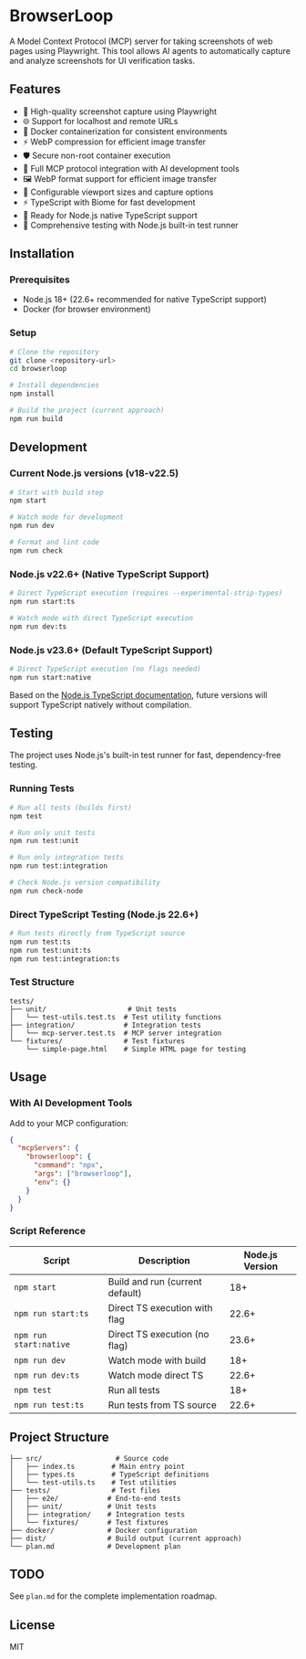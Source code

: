 # BrowserLoop

A Model Context Protocol (MCP) server for taking screenshots of web pages using Playwright. This tool allows AI agents to automatically capture and analyze screenshots for UI verification tasks.

## Features

- 📸 High-quality screenshot capture using Playwright
- 🌐 Support for localhost and remote URLs
- 🐳 Docker containerization for consistent environments
- ⚡ WebP compression for efficient image transfer
- 🛡️ Secure non-root container execution
- 🤖 Full MCP protocol integration with AI development tools
- 🖼️ WebP format support for efficient image transfer
- 🔧 Configurable viewport sizes and capture options
- ⚡ TypeScript with Biome for fast development
- 🚀 Ready for Node.js native TypeScript support
- 🧪 Comprehensive testing with Node.js built-in test runner

## Installation

### Prerequisites

- Node.js 18+ (22.6+ recommended for native TypeScript support)
- Docker (for browser environment)

### Setup

```bash
# Clone the repository
git clone <repository-url>
cd browserloop

# Install dependencies
npm install

# Build the project (current approach)
npm run build
```

## Development

### Current Node.js versions (v18-v22.5)

```bash
# Start with build step
npm start

# Watch mode for development
npm run dev

# Format and lint code
npm run check
```

### Node.js v22.6+ (Native TypeScript Support)

```bash
# Direct TypeScript execution (requires --experimental-strip-types)
npm run start:ts

# Watch mode with direct TypeScript execution
npm run dev:ts
```

### Node.js v23.6+ (Default TypeScript Support)

```bash
# Direct TypeScript execution (no flags needed)
npm run start:native
```

Based on the [Node.js TypeScript documentation](https://nodejs.org/en/learn/typescript/run-natively), future versions will support TypeScript natively without compilation.

## Testing

The project uses Node.js's built-in test runner for fast, dependency-free testing.

### Running Tests

```bash
# Run all tests (builds first)
npm test

# Run only unit tests
npm run test:unit

# Run only integration tests
npm run test:integration

# Check Node.js version compatibility
npm run check-node
```

### Direct TypeScript Testing (Node.js 22.6+)

```bash
# Run tests directly from TypeScript source
npm run test:ts
npm run test:unit:ts
npm run test:integration:ts
```

### Test Structure

```
tests/
├── unit/                    # Unit tests
│   └── test-utils.test.ts  # Test utility functions
├── integration/            # Integration tests
│   └── mcp-server.test.ts  # MCP server integration
└── fixtures/               # Test fixtures
    └── simple-page.html    # Simple HTML page for testing
```

## Usage

### With AI Development Tools

Add to your MCP configuration:

```json
{
  "mcpServers": {
    "browserloop": {
      "command": "npx",
      "args": ["browserloop"],
      "env": {}
    }
  }
}
```

### Script Reference

| Script | Description | Node.js Version |
|--------|-------------|-----------------|
| `npm start` | Build and run (current default) | 18+ |
| `npm run start:ts` | Direct TS execution with flag | 22.6+ |
| `npm run start:native` | Direct TS execution (no flag) | 23.6+ |
| `npm run dev` | Watch mode with build | 18+ |
| `npm run dev:ts` | Watch mode direct TS | 22.6+ |
| `npm test` | Run all tests | 18+ |
| `npm run test:ts` | Run tests from TS source | 22.6+ |

## Project Structure

```
├── src/                  # Source code
│   ├── index.ts         # Main entry point
│   ├── types.ts         # TypeScript definitions
│   └── test-utils.ts    # Test utilities
├── tests/               # Test files
│   ├── e2e/            # End-to-end tests
│   ├── unit/           # Unit tests
│   ├── integration/    # Integration tests
│   └── fixtures/       # Test fixtures
├── docker/             # Docker configuration
├── dist/               # Build output (current approach)
└── plan.md             # Development plan
```

## TODO

See `plan.md` for the complete implementation roadmap.

## License

MIT
